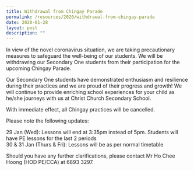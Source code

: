 ```yaml
---
title: Withdrawal from Chingay Parade
permalink: /resources/2020/withdrawal-from-chingay-parade
date: 2020-01-28
layout: post
description: ""
---
```

In view of the novel coronavirus situation, we are taking precautionary measures to safeguard the well-being of our students. We will be withdrawing our Secondary One students from their participation for the upcoming Chingay Parade.  
  
Our Secondary One students have demonstrated enthusiasm and resilience during their practices and we are proud of their progress and growth! We will continue to provide enriching school experiences for your child as he/she journeys with us at Christ Church Secondary School.  
  
With immediate effect, all Chingay practices will be cancelled.  
  
Please note the following updates:  
  
29 Jan (Wed): Lessons will end at 3:35pm instead of 5pm. Students will have PE lessons for the last 2 periods  
30 & 31 Jan (Thurs & Fri): Lessons will be as per normal timetable  
  
Should you have any further clarifications, please contact Mr Ho Chee Hoong (HOD PE/CCA) at 6893 3297.
